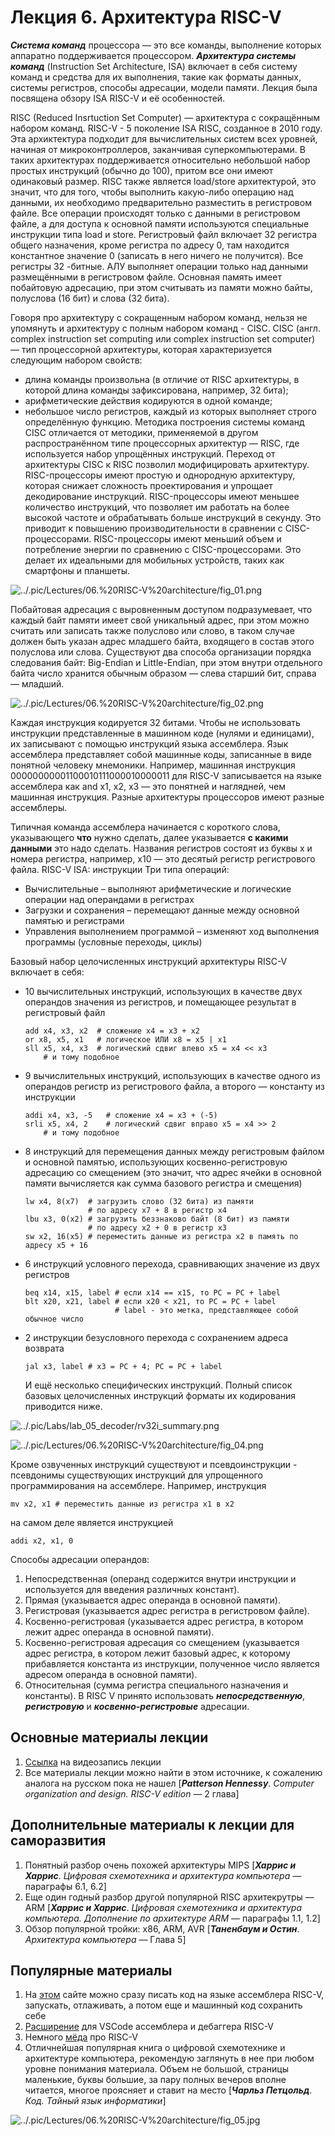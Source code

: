 # Лекция 6. Архитектура RISC-V

***Система команд*** процессора — это все команды, выполнение которых аппаратно поддерживается процессором. ***Архитектура системы команд*** (Instruction Set Architecture, ISA) включает в себя систему команд и средства для их выполнения, такие как форматы данных, системы регистров, способы адресации, модели памяти. Лекция была посвящена обзору ISA RISC-V и её особенностей.

RISC (Reduced Insrtuction Set Computer) — архитектура с сокращённым набором команд. RISC-V - 5 поколение ISA RISC, созданное в 2010 году. Эта архиктектура подходит для вычислительных систем всех уровней, начиная от микроконтроллеров, заканчивая суперкомпьютерами. В таких архитектурах поддерживается относительно небольшой набор простых инструкций (обычно до 100), притом все они имеют одинаковый размер. RISC также является load/store архитектурой, это значит, что для того, чтобы выполнить какую-либо операцию над данными, их необходимо предварительно разместить в регистровом файле. Все операции происходят только с данными в регистровом файле, а для доступа к основной памяти используются специальные инструкции типа load и store. Регистровый файл включает 32 регистра общего назначения, кроме регистра по адресу 0, там находится константное значение 0 (записать в него ничего не получится). Все регистры 32 -битные. АЛУ выполняет операции только над данными размещёнными в регистровом файле. Основная память имеет побайтовую адресацию, при этом считывать из памяти можно байты, полуслова (16 бит) и слова (32 бита).

Говоря про архитектуру с сокращенным набором команд, нельзя не упомянуть и архитектуру с полным набором команд - CISC. CISC (англ. complex instruction set computing или complex instruction set computer) — тип процессорной архитектуры, которая характеризуется следующим набором свойств:
- длина команды произвольна (в отличие от RISC архитектуры, в которой длина команды зафиксирована, например, 32 бита);
- арифметические действия кодируются в одной команде;
- небольшое число регистров, каждый из которых выполняет строго определённую функцию.
Методика построения системы команд CISC отличается от методики, применяемой в другом распространённом типе процессорных архитектур — RISC, где используется набор упрощённых инструкций. 
Переход от архитектуры CISC к RISC позволил модифицировать архитектуру. RISC-процессоры имеют простую и однородную архитектуру, которая снижает сложность проектирования и упрощает декодирование инструкций. RISC-процессоры имеют меньшее количество инструкций, что позволяет им работать на более высокой частоте и обрабатывать больше инструкций в секунду. Это приводит к повышению производительности в сравнении с CISC-процессорами. RISC-процессоры имеют меньший объем и потребление энергии по сравнению с CISC-процессорами. Это делает их идеальными для мобильных устройств, таких как смартфоны и планшеты.

![../.pic/Lectures/06.%20RISC-V%20architecture/fig_01.png](../.pic/Lectures/06.%20RISC-V%20architecture/fig_01.png)

Побайтовая адресация с выровненным доступом подразумевает, что каждый байт памяти имеет свой уникальный адрес, при этом можно считать или записать также полуслово или слово, в таком случае должен быть указан адрес младшего байта, входящего в состав этого полуслова или слова. Существуют два способа организации порядка следования байт: Big-Endian и Little-Endian, при этом внутри отдельного байта число хранится обычным образом — слева старший бит, справа — младший.

![../.pic/Lectures/06.%20RISC-V%20architecture/fig_02.png](../.pic/Lectures/06.%20RISC-V%20architecture/fig_02.png)

Каждая инструкция кодируется 32 битами. Чтобы не использовать инструкции представленные в машинном коде (нулями и единицами), их записывают с помощью инструкций языка ассемблера. Язык ассемблера представляет собой машинные коды, записанные в виде понятной человеку мнемоники. Например, машинная инструкция 00000000001100010111000010000011 для RISC-V записывается на языке ассемблера как and x1, x2, x3 — это понятней и наглядней, чем машинная инструкция. Разные архитектуры процессоров имеют разные ассемблеры.

Типичная команда ассемблера начинается с короткого слова, указывающего **что** нужно сделать, далее указывается **с какими данными** это надо сделать. Названия регистров состоят из буквы x и номера регистра, например, x10 — это десятый регистр регистрового файла.
                                                                                                                      RISC-V ISA: инструкции
Три типа операций:
- Вычислительные – выполняют арифметические и логические операции над операндами в регистрах
- Загрузки и сохранения – перемещают данные между основной памятью и регистрами
- Управления выполнением программой – изменяют ход выполнения программы (условные переходы, циклы)

Базовый набор целочисленных инструкций архитектуры RISC-V включает в себя:

- 10 вычислительных инструкций, использующих в качестве двух операндов значения из регистров, и помещающее результат в регистровый файл

  ```assembly
  add x4, x3, x2  # сложение x4 = x3 + x2
  or x8, x5, x1   # логическое ИЛИ x8 = x5 | x1
  sll x5, x4, x3  # логический сдвиг влево x5 = x4 << x3
      # и тому подобное
  ```

- 9 вычислительных инструкций, использующих в качестве одного из операндов регистр из регистрового файла, а второго — константу из инструкции

  ```assembly
  addi x4, x3, -5   # сложение x4 = x3 + (-5)
  srli x5, x4, 2    # логический сдвиг вправо x5 = x4 >> 2
      # и тому подобное
  ```

- 8 инструкций для перемещения данных между регистровым файлом и основной памятью, использующих косвенно-регистровую адресацию со смещением (это значит, что адрес ячейки в основной памяти вычисляется как сумма базового регистра и смещения)

  ```assembly
  lw x4, 8(x7)  # загрузить слово (32 бита) из памяти
                # по адресу x7 + 8 в регистр x4
  lbu x3, 0(x2) # загрузить беззнаково байт (8 бит) из памяти
                # по адресу x2 + 0 в регистр x3
  sw x2, 16(x5) # переместить данные из регистра x2 в память по адресу x5 + 16
  ```

- 6 инструкций условного перехода, сравнивающих значение из двух регистров

  ```assembly
  beq x14, x15, label # если x14 == x15, то PC = PC + label
  blt x20, x21, label # если x20 < x21, то PC = PC + label
                      # label - это метка, представляющее собой обычное число
  ```

- 2 инструкции безусловного перехода с сохранением адреса возврата

  ```assembly
  jal x3, label # x3 = PC + 4; PC = PC + label
  ```

  И ещё несколько специфических инструкций. Полный список базовых целочисленных инструкций форматы их кодирования приводится ниже.

![../.pic/Labs/lab_05_decoder/rv32i_summary.png](../.pic/Labs/lab_05_decoder/rv32i_summary.png)

![../.pic/Lectures/06.%20RISC-V%20architecture/fig_04.png](../.pic/Lectures/06.%20RISC-V%20architecture/fig_04.png)

Кроме озвученных инструкций существуют и псевдоинструкции - псевдонимы существующих инструкций для упрощенного программирования на ассемблере. Например, инструкция

```assembly
mv x2, x1 # переместить данные из регистра x1 в x2
```

на самом деле является инструкцией

```assembly
addi x2, x1, 0
```
Способы адресации операндов:
1. Непосредственная (операнд содержится внутри инструкции и используется для введения различных констант).
2. Прямая (указывается адрес операнда в основной памяти).
3. Регистровая (указывается адрес регистра в регистровом файле).
4. Косвенно-регистровая (указывается адрес регистра, в котором лежит адрес операнда в основной памяти).
5. Косвенно-регистровая адресация со смещением (указывается адрес регистра, в котором лежит базовый адрес, к которому прибавляется константа из инструкции, полученное число является адресом операнда в основной памяти).
6. Относительная (сумма регистра специального назначения и константы).
В RISC V принято использовать ***непосредственную***, ***регистровую*** и ***косвенно-регистровые*** адресации.
## Основные материалы лекции

1. [Ссылка](https://www.youtube.com/watch?v=wMhUfqiBj5M) на видеозапись лекции
2. Все материалы лекции можно найти в этом источнике, к сожалению аналога на русском пока не нашел [***Patterson Hennessy***. *Computer organization and design. RISC-V edition* — 2 глава]

## Дополнительные материалы к лекции для саморазвития

1. Понятный разбор очень похожей архитектуры MIPS [***Харрис и Харрис***. *Цифровая схемотехника и архитектура компьютера* — параграфы 6.1, 6.2]
2. Еще один годный разбор другой популярной RISC архитекрутры — ARM [***Харрис и Харрис***. *Цифровая схемотехника и архитектура компьютера. Дополнение по архитектуре ARM* — параграфы 1.1, 1.2]
3. Обзор популярной тройки: x86, ARM, AVR [***Таненбаум и Остин***. *Архитектура компьютера* — Глава 5]

## Популярные материалы

1. На [этом](https://www.kvakil.me/venus/) сайте можно сразу писать код на языке ассемблера RISC-V, запускать, отлаживать, а потом еще и машинный код сохранить себе
2. [Расширение](https://marketplace.visualstudio.com/items?itemName=hm.riscv-venus) для VSCode ассемблера и дебаггера RISC-V
3. Немного [мёда](https://www.terraelectronica.ru/news/6423) про RISC-V
4. Отличнейшая популярная книга о цифровой схемотехнике и архитектуре компьютера, рекомендую заглянуть в нее при любом уровне понимания материала. Объем не большой, страницы маленькие, буквы большие, за пару полных вечеров вполне читается, многое проясняет и ставит на место [***Чарльз Петцольд***. *Код. Тайный язык информатики*]

![../.pic/Lectures/06.%20RISC-V%20architecture/fig_05.jpg](../.pic/Lectures/06.%20RISC-V%20architecture/fig_05.jpg)
